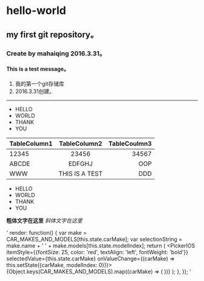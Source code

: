 # hello-world
## my first git repository。
### Create by mahaiqing 2016.3.31。
#### This is a test message。

1. 我的第一个git存储库
2. 2016.3.31创建。

***

* HELLO
* WORLD
* THANK
* YOU

| TableColumn1 | TableColumn2 | TableCoulmn3 |
| ------------ |:------------:|-------------:|
| 12345 | 23456 | 34567 |
| ABCDE | EDFGHJ | OOP |
| WWW | THIS IS A TEST | DDD |

- HELLO
- WORLD
- THANK
- YOU

**粗体文字在这里**
*斜体文字在这里*

'
render: function() {
    var make = CAR_MAKES_AND_MODELS[this.state.carMake];
    var selectionString = make.name + ' ' + make.models[this.state.modelIndex];
    return (
        <PickerIOS
        itemStyle={{fontSize: 25, color: 'red', textAlign: 'left', fontWeight: 'bold'}}
        selectedValue={this.state.carMake}
        onValueChange={(carMake) => this.setState({carMake, modelIndex: 0})}>
        {Object.keys(CAR_MAKES_AND_MODELS).map((carMake) => (
            <PickerItemIOS
            key={carMake}
            value={carMake}
            label={CAR_MAKES_AND_MODELS[carMake].name}
            />
        ))}
        </PickerIOS>
    );
  },
});
'
